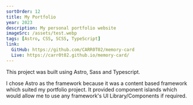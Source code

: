 ```yaml
---
sortOrder: 12
title: My Portfolio
year: 2023
description: My personal portfolio website
imageSrc: /assets/test.webp
tags: [Astro, CSS, SCSS, TypeScript]
link:
  GitHub: https://github.com/CARR0T02/memory-card
  Live: https://carr0t02.github.io/memory-card/
---
```


This project was built using Astro, Sass and Typescript.

I chose Astro as the framework because it was a content based framework which suited my portfolio project. It provided component islands which would allow me to use any framework's UI Library/Components if required.
